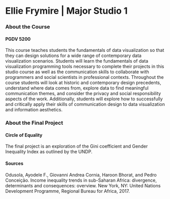 # Ellie Frymire | Major Studio 1

### About the Course
#### PGDV 5200

This course teaches students the fundamentals of data visualization so that they 
can design solutions for a wide range of contemporary data visualization scenarios. 
Students will learn the fundamentals of data visualization programming tools 
necessary to complete their projects in this studio course as well as the 
communication skills to collaborate with programmers and social scientists in 
professional contexts. Throughout the course students will look at historic and 
contemporary design precedents, understand where data comes from, explore data to 
find meaningful communication themes, and consider the privacy and social 
responsibility aspects of the work. Additionally, students will explore how to 
successfully and critically apply their skills of communication design to data 
visualization and information aesthetics.

### About the Final Project
#### Circle of Equality

The final project is an exploration of the Gini coefficient and Gender Inequality 
Index as outlined by the UNDP. 

#### Sources

Odusola, Ayodele F., Giovanni Andrea Cornia, Haroon Bhorat, and Pedro Conceição. Income inequality trends in sub-Saharan Africa: divergence, determinants and consequences: overview. New York, NY: United Nations Development Programme, Regional Bureau for Africa, 2017.


